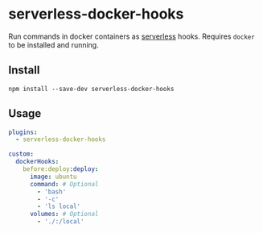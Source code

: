 # serverless-docker-hooks

Run commands in docker containers as [serverless](https://serverless.com/) hooks.
Requires `docker` to be installed and running.

## Install
```
npm install --save-dev serverless-docker-hooks
```

## Usage
```yml
plugins:
  - serverless-docker-hooks

custom:
  dockerHooks:
    before:deploy:deploy:
      image: ubuntu
      command: # Optional
        - 'bash' 
        - '-c'
        - 'ls local'
      volumes: # Optional
        - './:/local'
```
